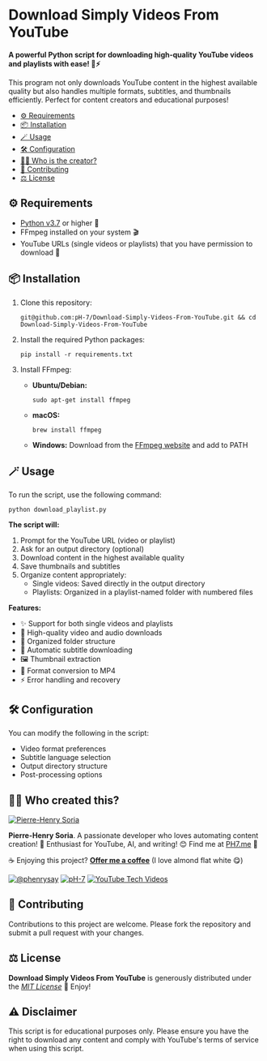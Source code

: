 # Download Simply Videos From YouTube

**A powerful Python script for downloading high-quality YouTube videos and playlists with ease! 🎥⚡**

This program not only downloads YouTube content in the highest available quality but also handles multiple formats, subtitles, and thumbnails efficiently. Perfect for content creators and educational purposes! 

- [⚙️ Requirements](#%EF%B8%8F-requirements)
- [📦 Installation](#-installation)
- [🪄 Usage](#-usage)
- [🛠️ Configuration](#%EF%B8%8F-configuration)
- [👨‍🍳 Who is the creator?](#-who-created-this)
- [🤝 Contributing](#-contributing)
- [⚖️ License](#%EF%B8%8F-license)

## ⚙️ Requirements
* [Python v3.7](https://www.python.org/downloads/) or higher 🐍
* FFmpeg installed on your system 🎬
* YouTube URLs (single videos or playlists) that you have permission to download 📝

## 📦 Installation

1. Clone this repository:
   ```console
   git@github.com:pH-7/Download-Simply-Videos-From-YouTube.git && cd Download-Simply-Videos-From-YouTube
   ```

2. Install the required Python packages:
   ```console
   pip install -r requirements.txt
   ```

3. Install FFmpeg:
   - **Ubuntu/Debian:**
     ```console
     sudo apt-get install ffmpeg
     ```
   - **macOS:**
     ```console
     brew install ffmpeg
     ```
   - **Windows:** Download from the [FFmpeg website](https://ffmpeg.org/download.html) and add to PATH

## 🪄 Usage

To run the script, use the following command:

```console
python download_playlist.py
```

**The script will:**
1. Prompt for the YouTube URL (video or playlist)
2. Ask for an output directory (optional)
3. Download content in the highest available quality
4. Save thumbnails and subtitles
5. Organize content appropriately:
   - Single videos: Saved directly in the output directory
   - Playlists: Organized in a playlist-named folder with numbered files

**Features:**
- ✨ Support for both single videos and playlists
- 🎥 High-quality video and audio downloads
- 📁 Organized folder structure
- 📑 Automatic subtitle downloading
- 🖼️ Thumbnail extraction
- 🔄 Format conversion to MP4
- ⚡ Error handling and recovery

## 🛠️ Configuration

You can modify the following in the script:
- Video format preferences
- Subtitle language selection
- Output directory structure
- Post-processing options

## 👨‍🍳 Who created this?

[![Pierre-Henry Soria](https://s.gravatar.com/avatar/a210fe61253c43c869d71eaed0e90149?s=200)](https://PH7.me 'Pierre-Henry Soria personal website')

**Pierre-Henry Soria**. A passionate developer who loves automating content creation! 🚀 Enthusiast for YouTube, AI, and writing! 😊 Find me at [PH7.me](https://PH7.me) 💫

☕️ Enjoying this project? **[Offer me a coffee](https://ko-fi.com/phenry)** (I love almond flat white 😋)

[![@phenrysay][twitter-icon]](https://x.com/phenrysay) [![pH-7][github-icon]](https://github.com/pH-7) [![YouTube Tech Videos][youtube-icon]](https://www.youtube.com/@pH7Programming "My YouTube Tech Channel")

## 🤝 Contributing

Contributions to this project are welcome. Please fork the repository and submit a pull request with your changes.

## ⚖️ License

**Download Simply Videos From YouTube** is generously distributed under the *[MIT License](https://opensource.org/licenses/MIT)* 🎉 Enjoy!

## ⚠️ Disclaimer

This script is for educational purposes only. Please ensure you have the right to download any content and comply with YouTube's terms of service when using this script.

<!-- GitHub's Markdown reference links -->
[twitter-icon]: https://img.shields.io/badge/x-000000?style=for-the-badge&logo=x
[github-icon]: https://img.shields.io/badge/GitHub-100000?style=for-the-badge&logo=github&logoColor=white
[youtube-icon]: https://img.shields.io/badge/YouTube-FF0000?style=for-the-badge&logo=youtube&logoColor=white